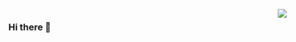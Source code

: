 <img align="right" src="https://github-readme-stats.vercel.app/api?username=ptzu&show_icons=true&icon_color=CE1D2D&text_color=718096&bg_color=ffffff&hide_title=true" />

### Hi there 👋

<!--
**ptzu/ptzu** is a ✨ _special_ ✨ repository because its `README.md` (this file) appears on your GitHub profile.

Here are some ideas to get you started:

- 🔭 I’m currently working on ...
- 🌱 I’m currently learning ...
- 👯 I’m looking to collaborate on ...
- 🤔 I’m looking for help with ...
- 💬 Ask me about ...
- 📫 How to reach me: ...
- 😄 Pronouns: ...
- ⚡ Fun fact: ...
-->
